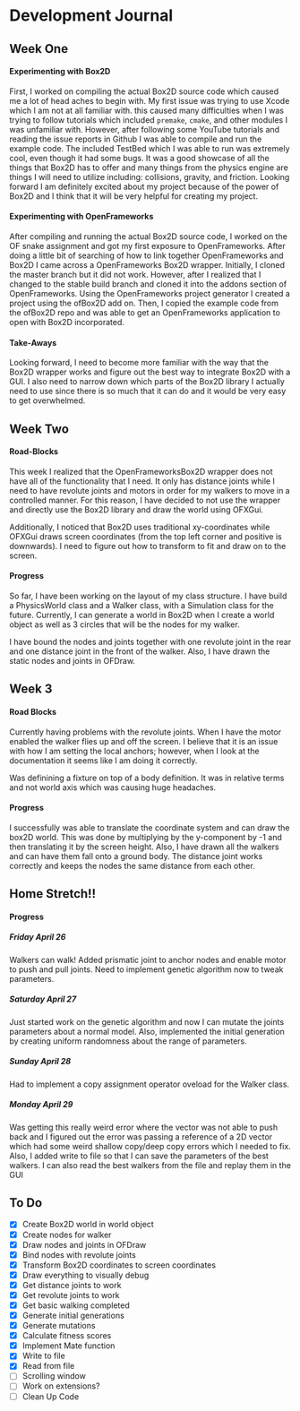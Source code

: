 # Development Journal
## Week One
#### Experimenting with Box2D

First, I worked on compiling the actual Box2D source code which caused me a lot of head aches to begin with. My first issue was trying to use Xcode which I am not at all familiar with. this caused many difficulties when I was trying to follow tutorials which included `premake`, `cmake`, and other modules I was unfamiliar with. However, after following some YouTube tutorials and reading the issue reports in Github I was able to compile and run the example code. The included TestBed which I was able to run was extremely cool, even though it had some bugs. It was a good showcase of all the things that Box2D has to offer and many things from the physics engine are things I will need to utilize including: collisions, gravity, and friction. Looking forward I am definitely excited about my project because of the power of Box2D and I think that it will be very helpful for creating my project.

#### Experimenting with OpenFrameworks

After compiling and running the actual Box2D source code, I worked on the OF snake assignment and got my first exposure to OpenFrameworks. After doing a little bit of searching of how to link together OpenFrameworks and Box2D I came across a OpenFrameworks Box2D wrapper. Initially, I cloned the master branch but it did not work. However, after I realized that I changed to the stable build branch and cloned it into the addons section of OpenFrameworks. Using the OpenFrameworks project generator I created a project using the ofBox2D add on. Then, I copied the example code from the ofBox2D repo and was able to get an OpenFrameworks application to open with Box2D incorporated.

#### Take-Aways

Looking forward, I need to become more familiar with the way that the Box2D wrapper works and figure out the best way to integrate Box2D with a GUI. I also need to narrow down which parts of the Box2D library I actually need to use since there is so much that it can do and it would be very easy to get overwhelmed.

## Week Two
#### Road-Blocks

This week I realized that the OpenFrameworksBox2D wrapper does not have all of the functionality that I need. It only has distance joints while I need to have revolute joints and motors in order for my walkers to move in a controlled manner. For this reason, I have decided to not use the wrapper and directly use the Box2D library and draw the world using OFXGui.

Additionally, I noticed that Box2D uses traditional xy-coordinates while OFXGui draws screen coordinates (from the top left corner and positive is downwards). I need to figure out how to transform to fit and draw on to the screen.
#### Progress

So far, I have been working on the layout of my class structure. I have build a PhysicsWorld class and a Walker class, with a Simulation class for the future. Currently, I can generate a world in Box2D when I create a world object as well as 3 circles that will be the nodes for my walker. 

I have bound the nodes and joints together with one revolute joint in the rear and one distance joint in the front of the walker. Also, I have drawn the static nodes and joints in OFDraw.

## Week 3
#### Road Blocks

Currently having problems with the revolute joints. When I have the motor enabled the walker flies up and off the screen. I believe that it is an issue with how I am setting the local anchors; however, when I look at the documentation it seems like I am doing it correctly.

Was definining a fixture on top of a body definition. It was in relative terms and not world axis which was causing huge headaches.

#### Progress 

I successfully was able to translate the coordinate system and can draw the box2D world. This was done by multiplying by the y-component by -1 and then translating it by the screen height. Also, I have drawn all the walkers and can have them fall onto a ground body. The distance joint works correctly and keeps the nodes the same distance from each other.

## Home Stretch!!

#### Progress

##### Friday April 26
Walkers can walk! Added prismatic joint to anchor nodes and enable motor to push and pull joints. Need to implement genetic algorithm now to tweak parameters.

##### Saturday April 27
Just started work on the genetic algorithm and now I can mutate the joints parameters about a normal model. Also, implemented the initial generation by creating uniform randomness about the range of parameters.

##### Sunday April 28
Had to implement a copy assignment operator oveload for the Walker class.

##### Monday April 29
Was getting this really weird error where the vector was not able to push back and I figured out the error was passing a reference of a 2D vector which had some weird shallow copy/deep copy errors which I needed to fix. Also, I added write to file so that I can save the parameters of the best walkers. I can also read the best walkers from the file and replay them in the GUI

## To Do
- [x] Create Box2D world in world object
- [x] Create nodes for walker
- [x] Draw nodes and joints in OFDraw
- [x] Bind nodes with revolute joints
- [x] Transform Box2D coordinates to screen coordinates
- [x] Draw everything to visually debug
- [x] Get distance joints to work
- [x] Get revolute joints to work
- [x] Get basic walking completed 
- [x] Generate initial generations
- [x] Generate mutations 
- [x] Calculate fitness scores
- [x] Implement Mate function 
- [x] Write to file
- [x] Read from file
- [ ] Scrolling window
- [ ] Work on extensions?
- [ ] Clean Up Code
